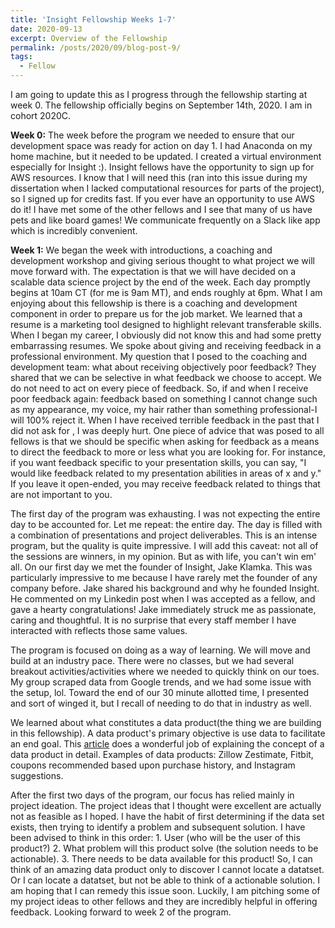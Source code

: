```yaml
---
title: 'Insight Fellowship Weeks 1-7'
date: 2020-09-13
excerpt: Overview of the Fellowship
permalink: /posts/2020/09/blog-post-9/
tags:
  - Fellow
---
```

I am going to update this as I progress through the fellowship starting at week 0. The fellowship officially begins on September 14th, 2020. I am in cohort 2020C. 

**Week 0:** The week before the program we needed to ensure that our development space was ready for action on day 1. I had Anaconda on my home machine, but it needed to be updated. I created a virtual environment especially for Insight :). 
Insight fellows have the opportunity to sign up for AWS resources. I know that I will need this (ran into this issue during my dissertation when I lacked computational resources for parts of the project), so I signed up for credits fast. If you ever have an opportunity to use AWS do it! 
I have met some of the other fellows and I see that many of us have pets and like board games! We communicate frequently on a Slack like app which is incredibly convenient. 

**Week 1:** We began the week with introductions, a coaching and development workshop and giving serious thought to what project we will move forward with. The expectation is that we will have decided on a scalable data science project by the end of the week. Each day promptly begins at 10am CT (for me is 9am MT), and ends roughly at 6pm. 
What I am enjoying about this fellowship is there is a coaching and development component in order to prepare us for the job market. We learned that a resume is a marketing tool designed to highlight relevant transferable skills. When I began my career, I obviously did not know this and had some pretty embarrassing resumes. 
We spoke about giving and receiving feedback in a professional environment. My question that I posed to the coaching and development team: what about receiving objectively poor feedback? They shared that we can be selective in what feedback we choose to accept. We do not need to act on every piece of feedback. 
So, if and when I receive poor feedback again: feedback based on something I cannot change such as my appearance, my voice, my hair rather than something professional-I will 100% reject it. When I have received terrible feedback in the past that I did not ask for , I was deeply hurt. 
One piece of advice that was posed to all fellows is that we should be specific when asking for feedback as a means to direct the feedback to more or less what you are looking for. For instance, if you want feedback specific to your presentation skills, you can say, "I would like feedback related to my presentation abilities in areas of x and y." If you leave it open-ended, you may receive feedback related to things that are not important to you. 

The first day of the program was exhausting. I was not expecting the entire day to be accounted for. Let me repeat: the entire day. The day is filled with a combination of presentations and project deliverables. This is an intense program, but the quality is quite impressive. I will add this caveat: not all of the sessions are winners, in my opinion. But as with life, you can't win em' all. 
On our first day we met the founder of Insight, Jake Klamka. This was particularly impressive to me because I have rarely met the founder of any company before. Jake shared his background and why he founded Insight. He commented on my Linkedin post when I was accepted as a fellow, and gave a hearty congratulations! Jake immediately struck me as passionate, caring and thoughtful. It is no surprise that every staff member I have interacted with reflects those same values. 

The program is focused on doing as a way of learning. We will move and build at an industry pace. There were no classes, but we had several breakout activities/activities where we needed to quickly think on our toes.  
My group scraped data from Google trends, and we had some issue with the setup, lol. Toward the end of our 30 minute allotted time, I presented and sort of winged it, but I recall of needing to do that in industry as well. 

We learned about what constitutes a data product(the thing we are building in this fellowship). A data product's primary objective is use data to facilitate an end goal. This [article](https://towardsdatascience.com/designing-data-products-b6b93edf3d23) does a wonderful job of explaining the concept of a data product in detail. 
Examples of data products: Zillow Zestimate, Fitbit, coupons recommended based upon purchase history, and Instagram suggestions. 

After the first two days of the program, our focus has relied mainly in project ideation. The project ideas that I thought were excellent are actually not as feasible as I hoped. I have the habit of first determining if the data set exists, then trying to identify a problem and subsequent solution. I have been advised to think in this order: 1. User (who will be the user of this product?) 2. What problem will this product solve (the solution needs to be actionable). 3. There needs to be data available for this product! 
So, I can think of an amazing data product only to discover I cannot locate a datatset. Or I can locate a datatset, but not be able to think of a actionable solution. I am hoping that I can remedy this issue soon. Luckily, I am pitching some of my project ideas to other fellows and they are incredibly helpful in offering feedback. Looking forward to week 2 of the program.
